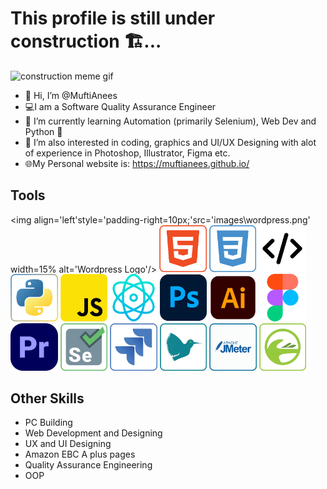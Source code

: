 # This profile is still under construction 🏗...<br>

<img src='images/construction.gif' alt='construction meme gif'>

- 👋 Hi, I’m @MuftiAnees
- 💻I am a Software Quality Assurance Engineer
- 🌱 I’m currently learning Automation (primarily Selenium), Web Dev and Python 🐍
- 👀 I’m also interested in coding, graphics and UI/UX Designing with alot of experience in Photoshop, Illustrator, Figma etc.
- 🌐My Personal website is: https://muftianees.github.io/

## Tools
<img align='left'style='padding-right=10px;'src='images\wordpress.png' width=15% alt='Wordpress Logo'/>
<img src='images\html.png' height=15% width=15% alt='HTML Logo'/>
<img src='images\css.png' width=15% alt='CSS Logo'/>
<img src='images\code.png' width=15% alt='Development Logo'/>
<img src='images\python.png' width=15% alt='Python Logo'/>
<img src='images\js.png' width=15% alt='JavaScript Logo'/>
<img src='images\React.png' width=15% alt='React JS Logo'/>
<img src='images\photoshop.png' width=15% alt='Photoshop Logo'/>
<img src='images\illustrator.png' width=15% height=15% alt='Illustrator Logo'/>
<img src='images\figma.png' width=15% height=15% alt='Figma Logo'/>
<img src='images\premiere.png' width=15% alt='PremierPro Logo'/>
<img src='images\Selenium.png' width=15% alt='Selenium Logo'/>
<img src='images\jira.png' width=15% alt='JIRA Logo'/>
<img src='images\latex.png' width=15% alt='Latex Logo'/>
<img src='images\jmeter.png' width=15% alt='J Meter Logo'/>
<img src='images\joget.png' width=15% alt='Joget Logo'/>


## Other Skills
- PC Building 
- Web Development and Designing
- UX and UI Designing
- Amazon EBC A plus pages
- Quality Assurance Engineering
- OOP

